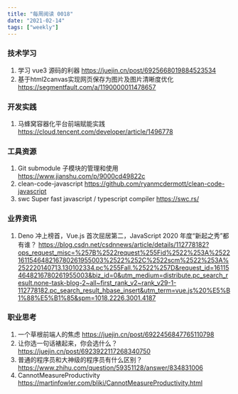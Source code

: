 ```yaml
---
title: "每周阅读 0018"
date: "2021-02-14"
tags: ["weekly"]
---
```


### 技术学习
1. 学习 vue3 源码的利器 https://juejin.cn/post/6925668019884523534
2. 基于html2canvas实现网页保存为图片及图片清晰度优化 https://segmentfault.com/a/1190000011478657

### 开发实践
1. 马蜂窝容器化平台前端赋能实践 https://cloud.tencent.com/developer/article/1496778

### 工具资源
1. Git submodule 子模块的管理和使用 https://www.jianshu.com/p/9000cd49822c
2. clean-code-javascript https://github.com/ryanmcdermott/clean-code-javascript
3. swc Super fast javascript / typescript compiler https://swc.rs/

### 业界资讯
1. Deno 冲上榜首，Vue.js 首次屈居第二，JavaScript 2020 年度“新起之秀”都有谁？ https://blog.csdn.net/csdnnews/article/details/112778182?ops_request_misc=%257B%2522request%255Fid%2522%253A%2522161154648216780261955003%2522%252C%2522scm%2522%253A%252220140713.130102334.pc%255Fall.%2522%257D&request_id=161154648216780261955003&biz_id=0&utm_medium=distribute.pc_search_result.none-task-blog-2~all~first_rank_v2~rank_v29-1-112778182.pc_search_result_hbase_insert&utm_term=vue.js%20%E5%B1%88%E5%B1%85&spm=1018.2226.3001.4187

### 职业思考
1. 一个草根前端人的焦虑 https://juejin.cn/post/6922456847765110798
2. 让你选一句话裱起来，你会选什么？ https://juejin.cn/post/6923922117268340750
3. 普通的程序员和大神级的程序员有什么区别？ https://www.zhihu.com/question/59351128/answer/834831006
4. CannotMeasureProductivity https://martinfowler.com/bliki/CannotMeasureProductivity.html